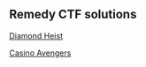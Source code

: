 ## Remedy CTF solutions

[Diamond Heist](./diamond-heist.md)

[Casino Avengers](./casino-avengers.md)